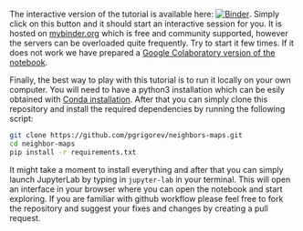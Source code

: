 The interactive version of the tutorial is available here: [![Binder](https://mybinder.org/badge_logo.svg)](https://mybinder.org/v2/gh/pgrigorev/neighbors-maps.git/HEAD?labpath=tutorials%2Fdefect_detection.ipynb). Simply click on this button and it should start an interactive session for you. It is hosted on [mybinder.org](https://mybinder.readthedocs.io/en/latest/) which is free and community supported, however the servers can be overloaded quite frequently. Try to start it few times. If it does not work we have prepared a [Google Colaboratory version of the notebook](https://colab.research.google.com/drive/1lxYW66vzPfTha10RF6YeXekU0I8DKRb9?usp=sharing). 

Finally, the best way to play with this tutorial is to run it locally on your own computer. You will need to have a python3 installation which can be esily obtained with [Conda installation](https://conda.io/projects/conda/en/latest/user-guide/install/index.html#regular-installation). After that you can simply clone this repository and install the required dependencies by running the following script:

```bash
git clone https://github.com/pgrigorev/neighbors-maps.git
cd neighbor-maps
pip install -r requirements.txt
```  

It might take a moment to install everything and after that you can simply launch JupyterLab by typing in `jupyter-lab` in your terminal. This will open an interface in your browser where you can open the notebook and start exploring. If you are familiar with github workflow please feel free to fork the repository and suggest your fixes and changes by creating a pull request.